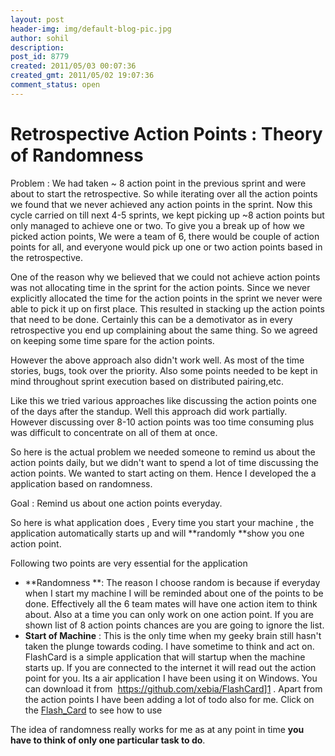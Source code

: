 ```yaml
---
layout: post
header-img: img/default-blog-pic.jpg
author: sohil
description: 
post_id: 8779
created: 2011/05/03 00:07:36
created_gmt: 2011/05/02 19:07:36
comment_status: open
---
```


# Retrospective Action Points : Theory of Randomness

Problem : We had taken ~ 8 action point in the previous sprint and were about to start the retrospective. So while iterating over all the action points we found that we never achieved any action points in the sprint. Now this cycle carried on till next 4-5 sprints, we kept picking up ~8 action points but only managed to achieve one or two. To give you a break up of how we picked action points, We were a team of 6, there would be couple of action points for all, and everyone would pick up one or two action points based in the retrospective.

One of the reason why we believed that we could not achieve action points was not allocating time in the sprint for the action points. Since we never explicitly allocated the time for the action points in the sprint we never were able to pick it up on first place. This resulted in stacking up the action points that need to be done. Certainly this can be a demotivator as in every retrospective you end up complaining about the same thing. So we agreed on keeping some time spare for the action points.

However the above approach also didn't work well. As most of the time stories, bugs, took over the priority. Also some points needed to be kept in mind throughout sprint execution based on distributed pairing,etc. 

Like this we tried various approaches like discussing the action points one of the days after the standup. Well this approach did work partially. However discussing over 8-10 action points was too time consuming plus was difficult to concentrate on all of them at once.

So here is the actual problem we needed someone to remind us about the action points daily, but we didn't want to spend a lot of time discussing the action points. We wanted to start acting on them. Hence I developed the a application based on randomness.

Goal : Remind us about one action points everyday.

So here is what application does , Every time you start your machine , the application automatically starts up and will **randomly **show you one action point.

Following two points are very essential for the application

  * **Randomness **: The reason I choose random is because if everyday when I start my machine I will be reminded about one of the points to be done. Effectively all the 6 team mates will have one action item to think about. Also at a time you can only work on one action point. If you are shown list of 8 action points chances are you are going to ignore the list.
  * **Start of Machine** : This is the only time when my geeky brain still hasn't taken the plunge towards coding. I have sometime to think and act on.
FlashCard is a simple application that will startup when the machine starts up. If you are connected to the internet it will read out the action point for you. Its a air application I have been using it on Windows. You can download it from  <https://github.com/xebia/FlashCard>][1] . Apart from the action points I have been adding a lot of todo also for me. Click on the [Flash_Card][2] to see how to use

The idea of randomness really works for me as at any point in time **you have to think of only one particular task to do**.

   [1]: http://www.esnips.com/doc/3627e875-7cf3-4428-9a3b-ad3874ae2117/FlashCard
   [2]: http://xebee.xebia.in/wp-content/uploads/2011/05/Flash_Card.swf